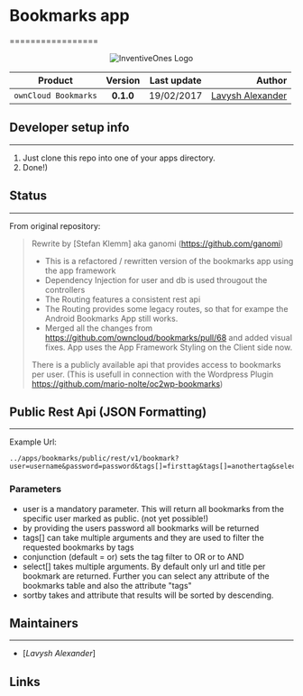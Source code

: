 # Bookmarks app #

=================

<center>

![InventiveOnes Logo][IO-Logo]

| Product | Version | Last update |             Author |
|---------|:-------:|:-----------:|-------------------:|
| `ownCloud Bookmarks` | **0.1.0** |  19/02/2017 | [Lavysh Alexander] |

</center>

## Developer setup info ##

--------------------------

1. Just clone this repo into one of your apps directory.
2. Done!)


## Status ##

------------

From original repository:

> Rewrite by [Stefan Klemm] aka ganomi (https://github.com/ganomi)
> 
> * This is a refactored / rewritten version of the bookmarks app using the app framework
> * Dependency Injection for user and db is used througout the controllers
> * The Routing features a consistent rest api
> * The Routing provides some legacy routes, so that for exampe the Android Bookmarks App still works.
> * Merged all the changes from https://github.com/owncloud/bookmarks/pull/68 and added visual fixes. App uses the App Framework Styling on the Client side now.
> 
> There is a publicly available api that provides access to bookmarks per user. (This is usefull in connection with the Wordpress Plugin https://github.com/mario-nolte/oc2wp-bookmarks)


## Public Rest Api (JSON Formatting) ##

---------

Example Url:

```
../apps/bookmarks/public/rest/v1/bookmark?user=username&password=password&tags[]=firsttag&tags[]=anothertag&select[]=description&conjunction=AND&sortby=description
```

### Parameters ###

* user is a mandatory parameter. This will return all bookmarks from the specific user marked as public. (not yet possible!)
* by providing the users password all bookmarks will be returned
* tags[] can take multiple arguments and they are used to filter the requested bookmarks by tags
* conjunction (default = or) sets the tag filter to OR or to AND
* select[] takes multiple arguments. By default only url and title per bookmark are returned. Further you can select any attribute of the bookmarks table and also the attribute "tags"
* sortby takes and attribute that results will be sorted by descending.

## Maintainers ##

-----------------

* [*Lavysh Alexander*]


## Links ##
<!------------ Links -------------->
[Lavysh Alexander]: http://lavysh.ru


<!------------ Images -------------->
[IO-Logo]: https://dl.dropboxusercontent.com/u/4025012/Static/Projects/All/IO.png "InventiveOnes Ltd."
